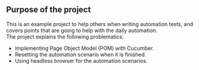 ## Purpose of the project

This is an example project to help others when writing automation tests, and covers points that are going to help 
with the daily automation. </br>
The project explains the following problematics:
- Implementing Page Object Model (POM) with Cucumber.
- Resetting the automation scenario when it is finished.
- Using headless browser for the automation scenarios.